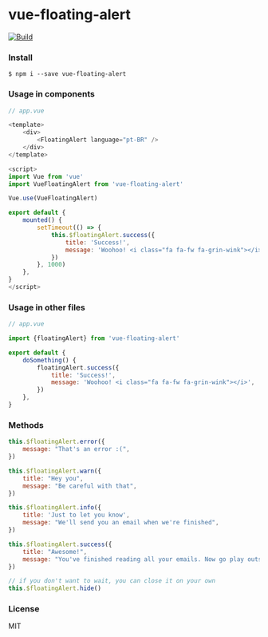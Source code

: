 # vue-floating-alert

[![Build](https://travis-ci.org/ericmdantas/vue-floating-alert.svg?branch=master)](https://travis-ci.org/ericmdantas/vue-floating-alert)

### Install

```shell
$ npm i --save vue-floating-alert
```

### Usage in components

```js
// app.vue

<template>
    <div>   
        <FloatingAlert language="pt-BR" />
    </div>
</template>

<script>
import Vue from 'vue'
import VueFloatingAlert from 'vue-floating-alert'

Vue.use(VueFloatingAlert)

export default {
    mounted() {
        setTimeout(() => {
            this.$floatingAlert.success({
                title: 'Success!',
                message: 'Woohoo! <i class="fa fa-fw fa-grin-wink"></i>',
            })
        }, 1000)
    },
}
</script>
```

### Usage in other files

```js
// app.vue

import {floatingAlert} from 'vue-floating-alert'

export default {
    doSomething() {
        floatingAlert.success({
            title: 'Success!',
            message: 'Woohoo! <i class="fa fa-fw fa-grin-wink"></i>',
        })
    },
}
```

### Methods

```js
this.$floatingAlert.error({
    message: "That's an error :(",
})

this.$floatingAlert.warn({
    title: "Hey you",
    message: "Be careful with that",
})

this.$floatingAlert.info({
    title: 'Just to let you know',
    message: "We'll send you an email when we're finished",
})

this.$floatingAlert.success({
    title: "Awesome!",
    message: "You've finished reading all your emails. Now go play outside.",
})

// if you don't want to wait, you can close it on your own
this.$floatingAlert.hide() 
```

### License

MIT